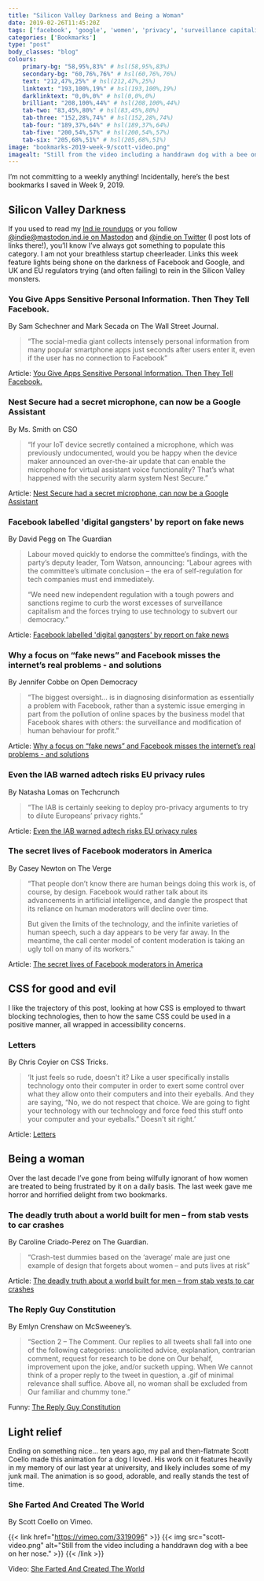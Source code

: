 ```yaml
---
title: "Silicon Valley Darkness and Being a Woman"
date: 2019-02-26T11:45:20Z
tags: ['facebook', 'google', 'women', 'privacy', 'surveillance capitalism', 'accessibility']
categories: ['Bookmarks']
type: "post"
body_classes: "blog"
colours:
    primary-bg: "58,95%,83%" # hsl(58,95%,83%)
    secondary-bg: "60,76%,76%" # hsl(60,76%,76%)
    text: "212,47%,25%" # hsl(212,47%,25%)
    linktext: "193,100%,19%" # hsl(193,100%,19%)
    darklinktext: "0,0%,0%" # hsl(0,0%,0%)
    brilliant: "208,100%,44%" # hsl(208,100%,44%)
    tab-two: "83,45%,80%" # hsl(83,45%,80%)
    tab-three: "152,28%,74%" # hsl(152,28%,74%)
    tab-four: "189,37%,64%" # hsl(189,37%,64%)
    tab-five: "200,54%,57%" # hsl(200,54%,57%)
    tab-six: "205,68%,51%" # hsl(205,68%,51%)
image: "bookmarks-2019-week-9/scott-video.png"
imagealt: "Still from the video including a handdrawn dog with a bee on her nose."
---
```


I’m not committing to a weekly anything! Incidentally, here’s the best bookmarks I saved in Week 9, 2019.<!--more-->

## Silicon Valley Darkness

If you used to read my [Ind.ie roundups](https://ind.ie/news) or you follow [@indie@mastodon.ind.ie on Mastodon](https://mastodon.ind.ie/@indie) and [@indie on Twitter](https://twitter.com/indie) (I post lots of links there!), you’ll know I’ve always got something to populate this category. I am not your breathless startup cheerleader. Links this week feature lights being shone on the darkness of Facebook and Google, and UK and EU regulators trying (and often failing) to rein in the Silicon Valley monsters.

### You Give Apps Sensitive Personal Information. Then They Tell Facebook.

By Sam Schechner and Mark Secada on The Wall Street Journal.

> “The social-media giant collects intensely personal information from many popular smartphone apps just seconds after users enter it, even if the user has no connection to Facebook”

Article: [You Give Apps Sensitive Personal Information. Then They Tell Facebook.](https://www.wsj.com/articles/you-give-apps-sensitive-personal-information-then-they-tell-facebook-11550851636)



### Nest Secure had a secret microphone, can now be a Google Assistant

By Ms. Smith on CSO

> “If your IoT device secretly contained a microphone, which was previously undocumented, would you be happy when the device maker announced an over-the-air update that can enable the microphone for virtual assistant voice functionality? That’s what happened with the security alarm system Nest Secure.”

Article: [Nest Secure had a secret microphone, can now be a Google Assistant](https://www.csoonline.com/article/3336227/security/nest-secure-had-a-secret-microphone-can-now-be-a-google-assistant.html)



### Facebook labelled 'digital gangsters' by report on fake news

By David Pegg on The Guardian 

> Labour moved quickly to endorse the committee’s findings, with the party’s deputy leader, Tom Watson, announcing: “Labour agrees with the committee’s ultimate conclusion – the era of self-regulation for tech companies must end immediately. 
>
> “We need new independent regulation with a tough powers and sanctions regime to curb the worst excesses of surveillance capitalism and the forces trying to use technology to subvert our democracy.”

Article: [Facebook labelled 'digital gangsters' by report on fake news](https://www.theguardian.com/technology/2019/feb/18/facebook-fake-news-investigation-report-regulation-privacy-law-dcms)



### Why a focus on “fake news” and Facebook misses the internet’s real problems - and solutions

By Jennifer Cobbe on Open Democracy

> “The biggest oversight… is in diagnosing disinformation as essentially a problem with Facebook, rather than a systemic issue emerging in part from the pollution of online spaces by the business model that Facebook shares with others: the surveillance and modification of human behaviour for profit.”

Article: [Why a focus on “fake news” and Facebook misses the internet’s real problems - and solutions](https://www.opendemocracy.net/uk/jennifer-cobbe/why-focus-on-fake-news-and-facebook-misses-internets-real-problems-and-solutions)


### Even the IAB warned adtech risks EU privacy rules

By Natasha Lomas on Techcrunch

> “The IAB is certainly seeking to deploy pro-privacy arguments to try to dilute Europeans’ privacy rights.”

Article: [Even the IAB warned adtech risks EU privacy rules](https://techcrunch.com/2019/02/21/even-the-iab-warned-adtech-risks-eu-privacy-rules/)


### The secret lives of Facebook moderators in America

By Casey Newton on The Verge

> “That people don’t know there are human beings doing this work is, of course, by design. Facebook would rather talk about its advancements in artificial intelligence, and dangle the prospect that its reliance on human moderators will decline over time.
>
> But given the limits of the technology, and the infinite varieties of human speech, such a day appears to be very far away. In the meantime, the call center model of content moderation is taking an ugly toll on many of its workers.”

Article: [The secret lives of Facebook moderators in America](https://www.theverge.com/2019/2/25/18229714/cognizant-facebook-content-moderator-interviews-trauma-working-conditions-arizona)


## CSS for good and evil

I like the trajectory of this post, looking at how CSS is employed to thwart blocking technologies, then to how the same CSS could be used in a positive manner, all wrapped in accessibility concerns.

### <span>L</span><span>e</span><span>t</span><span>t</span><span>e</span><span>r</span><span>s</span>

By Chris Coyier on CSS Tricks.

> ‘It just feels so rude, doesn't it? Like a user specifically installs technology onto their computer in order to exert some control over what they allow onto their computers and into their eyeballs. And they are saying, “No, we do not respect that choice. We are going to fight your technology with our technology and force feed this stuff onto your computer and your eyeballs.” Doesn't sit right.’

Article: [<span>L</span><span>e</span><span>t</span><span>t</span><span>e</span><span>r</span><span>s</span>](https://css-tricks.com/spanl-spanspane-spanspant-spanspant-spanspane-spanspanr-spanspans-span/)



## Being a woman

Over the last decade I’ve gone from being wilfully ignorant of how women are treated to being frustrated by it on a daily basis. The last week gave me horror and horrified delight from two bookmarks.

### The deadly truth about a world built for men – from stab vests to car crashes

By Caroline Criado-Perez on The Guardian.

> “Crash-test dummies based on the ‘average’ male are just one example of design that forgets about women – and puts lives at risk”

Article: [The deadly truth about a world built for men – from stab vests to car crashes](https://www.theguardian.com/lifeandstyle/2019/feb/23/truth-world-built-for-men-car-crashes)



### The Reply Guy Constitution

By Emlyn Crenshaw on McSweeney’s.

> “Section 2 – The Comment. Our replies to all tweets shall fall into one of the following categories: unsolicited advice, explanation, contrarian comment, request for research to be done on Our behalf, improvement upon the joke, and/or sucketh upping. When We cannot think of a proper reply to the tweet in question, a .gif of minimal relevance shall suffice. Above all, no woman shall be excluded from Our familiar and chummy tone.”

Funny: [The Reply Guy Constitution](https://www.mcsweeneys.net/articles/the-reply-guy-constitution)


## Light relief

Ending on something nice… ten years ago, my pal and then-flatmate Scott Coello made this animation for a dog I loved. His work on it features heavily in my memory of our last year at university, and likely includes some of my junk mail. The animation is so good, adorable, and really stands the test of time.

### She Farted And Created The World

By Scott Coello on Vimeo.

{{< link href="https://vimeo.com/3319096" >}}
    {{< img src="scott-video.png" alt="Still from the video including a handdrawn dog with a bee on her nose." >}}
{{< /link >}}

Video: [She Farted And Created The World](https://vimeo.com/3319096)